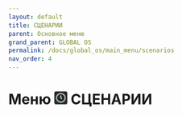 ```yaml
---
layout: default
title: СЦЕНАРИИ
parent: Основное меню
grand_parent: GLOBAL OS
permalink: /docs/global_os/main_menu/scenarios
nav_order: 4
---
```


# Меню <img src="../../assets/icons/menus/m_scenarii.png" width="26" height="26"> СЦЕНАРИИ
